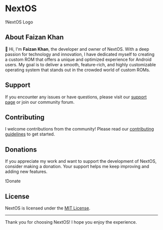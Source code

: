 # NextOS

!NextOS Logo

## About Faizan Khan

👋 Hi, I'm **Faizan Khan**, the developer and owner of NextOS. With a deep passion for technology and innovation, I have dedicated myself to creating a custom ROM that offers a unique and optimized experience for Android users. My goal is to deliver a smooth, feature-rich, and highly customizable operating system that stands out in the crowded world of custom ROMs.

## Support

If you encounter any issues or have questions, please visit our [support page](https://github.com/) or join our community forum.

## Contributing

I welcome contributions from the community! Please read our [contributing guidelines](https://github.com/) to get started.

## Donations

If you appreciate my work and want to support the development of NextOS, consider making a donation. Your support helps me keep improving and adding new features.

!Donate

## License

NextOS is licensed under the [MIT License](https://github.com/).

---

Thank you for choosing NextOS! I hope you enjoy the experience.
